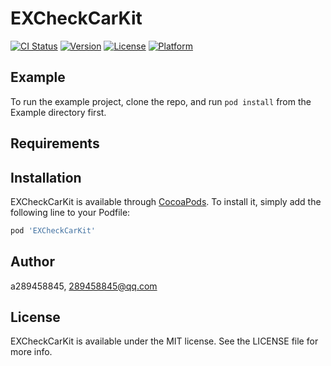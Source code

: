 # EXCheckCarKit

[![CI Status](https://img.shields.io/travis/a289458845/EXCheckCarKit.svg?style=flat)](https://travis-ci.org/a289458845/EXCheckCarKit)
[![Version](https://img.shields.io/cocoapods/v/EXCheckCarKit.svg?style=flat)](https://cocoapods.org/pods/EXCheckCarKit)
[![License](https://img.shields.io/cocoapods/l/EXCheckCarKit.svg?style=flat)](https://cocoapods.org/pods/EXCheckCarKit)
[![Platform](https://img.shields.io/cocoapods/p/EXCheckCarKit.svg?style=flat)](https://cocoapods.org/pods/EXCheckCarKit)

## Example

To run the example project, clone the repo, and run `pod install` from the Example directory first.

## Requirements

## Installation

EXCheckCarKit is available through [CocoaPods](https://cocoapods.org). To install
it, simply add the following line to your Podfile:

```ruby
pod 'EXCheckCarKit'
```

## Author

a289458845, 289458845@qq.com

## License

EXCheckCarKit is available under the MIT license. See the LICENSE file for more info.
